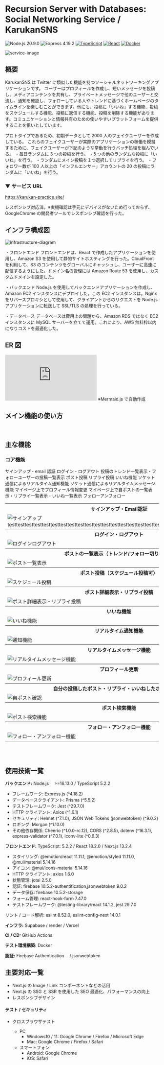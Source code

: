 # Recursion Server with Databases: Social Networking Service / KarukanSNS

![Node.js 20.9.0](https://img.shields.io/badge/Node.js-20.9.0-brightgreen)
![Express 4.19.2](https://img.shields.io/badge/express-4.19.2-brightgreen)
[![TypeScript](https://img.shields.io/badge/TypeScript-v4.9.3-007ACC?logo=TypeScript&logoColor=007ACC)](https://www.typescriptlang.org/docs/handbook/release-notes/typescript-5-0.html)
[![React](https://img.shields.io/badge/React-v18.2.0-61DAFB?logo=React&logoColor=61DAFB)](https://react.dev/blog/2022/03/29/react-v18#whats-new-in-react-18)
[![Docker](https://img.shields.io/badge/Docker-gray?logo=Docker&logoColor=2496ED)](https://www.docker.com)

![service-image](https://github.com/Karukan0814/Recursion-SocialNetworkingService_front/blob/main/public/assets/appImg.png)

## 概要

KarukanSNS は Twitter に類似した機能を持つソーシャルネットワーキングアプリケーションです。
ユーザーはプロフィールを作成し、短いメッセージを投稿し、メディアコンテンツを共有し、プライベートメッセージで他のユーザーと交流し、通知を確認し、フォローしている人やトレンドに基づくホームページのタイムラインを楽しむことができます。他にも、投稿に「いいね」する機能、投稿をスケジュールする機能、投稿に返信する機能、投稿を削除する機能があります。コミュニケーションと情報共有のための使いやすいプラットフォームを提供することを狙いとしています。

プロトタイプであるため、初期データとして 2000 人のフェイクユーザーを作成している。
これらのフェイクユーザーが実際のアプリケーションの稼働を模擬するために、フェイクユーザーが下記のような挙動を行うバッチ処理を組んでいる。
・毎日ランダムに 3 つの投稿を行う。
・5 つの他のランダムな投稿に「いいね」を行う。
・ランダムにメイン投稿を１つ選択してリプライを行う。
・フォロワー数が 100 人以上の「インフルエンサー」アカウントの 20 の投稿にランダムに「いいね」を行う。

### ▼ サービス URL

https://karukan-practice.site/

レスポンシブ対応済。※実機確認は手元にデバイスがないため行っておらず、GoogleChrome の開発者ツールでレスポンシブ確認を行った。

## インフラ構成図

![infrastructure-diagram](https://github.com/Karukan0814/Recursion-SocialNetworkingService_front/blob/main/infrastructure.drawio.png)

・フロントエンド
フロントエンドは、React で作成したアプリケーションを使用し、Amazon S3 を使用して静的サイトホスティングを行った。CloudFront を利用して、S3 のコンテンツをグローバルにキャッシュし、ユーザーに高速に配信するようにした。ドメイン名の管理には Amazon Route 53 を使用し、カスタムドメインを設定した。

・バックエンド
Node.js を使用してバックエンドアプリケーションを作成し、Amazon EC2 インスタンスにデプロイした。この EC2 インスタンスは。Nginx をリバースプロキシとして使用して、クライアントからのリクエストを Node.js アプリケーションに転送して SSL/TLS の処理を行っている。

・データベース
データベースは費用上の問題から、Amazon RDS ではなく EC2 インスタンスに MySQL サーバーを立てて運用。これにより、AWS 無料枠以内になりコストを最適化した。

## ER 図

![er-diagram](https://github.com/Karukan0814/SocialNetworkingService_back/blob/main/prisma/ERD.md)
※Mermaid.js で自動作成

## メイン機能の使い方

<br>

## 主な機能

### コア機能

サインアップ・email 認証
ログイン・ログアウト
投稿のトレンド一覧表示・フォローユーザーの投稿一覧表示
ポスト投稿
リプライ投稿
いいね機能
ソケット通信によるリアルタイム通知機能
ソケット通信によるリアルタイムメッセージ機能
マイページ上でプロフィール情報変更
マイページ上で自ポストの一覧表示・リプライ一覧表示・いいね一覧表示
フォローアンフォロー

<table>
  <tr>
     <th style="text-align: center">サインアップ・Email認証</th>
  </tr>
  <tr>
    <td><img src="https://github.com/Karukan0814/Recursion-SocialNetworkingService_front/blob/main/public/assets/SignUp.gif" alt="サインアップ" />testtesttesttesttesttesttesttesttesttesttesttesttesttesttesttesttesttesttesttesttesttesttesttesttesttest</td>

  </tr>
    <tr>
    <th style="text-align: center">ログイン・ログアウト</th>
  </tr>
  <tr>

  <td><img src="https://github.com/Karukan0814/Recursion-SocialNetworkingService_front/blob/main/public/assets/LoginLogout.gif" alt="ログインログアウト" /></td>
 
  </tr>
  <tr>
    <th style="text-align: center">ポストの一覧表示（トレンド/フォロー切り替え）</th>
  </tr>
  <tr>
      <td><img src="https://github.com/Karukan0814/Recursion-SocialNetworkingService_front/blob/main/public/assets/PostList.gif" alt="ポスト一覧表示" /></td>

  </tr>
    <tr>
     <th style="text-align: center">ポスト投稿（スケジュール投稿可）</th>
  </tr>
  <tr>
 
  <td><img src="https://github.com/Karukan0814/Recursion-SocialNetworkingService_front/blob/main/public/assets/postScheduled.gif" alt="スケジュール投稿" /></td>

  </tr>
  <tr>
    <th style="text-align: center">ポスト詳細表示・リプライ投稿</th>
  </tr>
  <tr>
      <td><img src="https://github.com/Karukan0814/Recursion-SocialNetworkingService_front/blob/main/public/assets/postDetailandReply.gif" alt="ポスト詳細表示・リプライ投稿" /></td>

  </tr>
    <tr>
     <th style="text-align: center">いいね機能</th>
  </tr>
  <tr>
    <td><img src="https://github.com/Karukan0814/Recursion-SocialNetworkingService_front/blob/main/public/assets/Like.gif" alt="いいね機能" /></td>

  </tr>

<tr>
    <th style="text-align: center">リアルタイム通知機能</th>
  </tr>
  <tr>
      <td><img src="https://github.com/Karukan0814/Recursion-SocialNetworkingService_front/blob/main/public/assets/Notification.gif" alt="通知機能" /></td>

  </tr>

<tr>
     <th style="text-align: center">リアルタイムメッセージ機能</th>
  </tr>
  <tr>
    
  <td><img src="https://github.com/Karukan0814/Recursion-SocialNetworkingService_front/blob/main/public/assets/Message.gif" alt="リアルタイムメッセージ機能" /></td>

  </tr>

<tr>
    <th style="text-align: center">プロフィール更新</th>
  </tr>
  <tr>
      <td><img src="https://github.com/Karukan0814/Recursion-SocialNetworkingService_front/blob/main/public/assets/UpdateProfile.gif" alt="プロフィール更新" /></td>

  </tr>
  
<tr>
     <th style="text-align: center">自分の投稿したポスト・リプライ・いいねしたポストの確認</th>
  </tr>
  <tr>
    <td><img src="https://github.com/Karukan0814/Recursion-SocialNetworkingService_front/blob/main/public/assets/MyPosts.gif" alt="自ポスト確認" /></td>

  </tr>
  <tr>
    <th style="text-align: center">ポスト検索機能</th>
  </tr>
  <tr>
      <td><img src="https://github.com/Karukan0814/Recursion-SocialNetworkingService_front/blob/main/public/assets/Search.gif" alt="ポスト検索機能" /></td>

  </tr>
    <tr>
    <th style="text-align: center">フォロー・アンフォロー機能</th>
  </tr>
  <tr>
      <td><img src="https://github.com/Karukan0814/Recursion-SocialNetworkingService_front/blob/main/public/assets/FollowUnfollow.gif" alt="フォロー・アンフォロー機能" /></td>

  </tr>
</table>

<br>

<br>

## 使用技術一覧

**バックエンド:** Node.js 　>=16.13.0 / TypeScript 5.2.2

- フレームワーク: Express.js (^4.18.2)
- データベースクライアント: Prisma (^5.5.2)
- テストフレームワーク: Jest (^29.7.0)
- HTTP クライアント: Axios (^1.6.1)
- セキュリティ: Helmet (^7.1.0), JSON Web Tokens (jsonwebtoken) (^9.0.2)
- ロギング: Morgan (^1.10.0)
- その他依存関係: Cheerio (^1.0.0-rc.12), CORS (^2.8.5), dotenv (^16.3.1), express-validator (^7.0.1), iconv-lite (^0.6.3)

**フロントエンド:** TypeScript: 5.2.2 / React 18.2.0 / Next.js 13.2.4

- スタイリング: @emotion/react 11.11.1, @emotion/styled 11.11.0, @mui/material 5.14.16
- アイコン: @mui/icons-material 5.14.16
- HTTP クライアント: axios 1.6.0
- 状態管理: jotai 2.5.0
- 認証: firebase 10.5.2-authentification,jsonwebtoken 9.0.2
- データ保存: firebase 10.5.2-storage
- フォーム管理: react-hook-form 7.47.0
- テストフレームワーク: @testing-library/react 14.1.2, jest 29.7.0

リント / コード解析: eslint 8.52.0, eslint-config-next 14.0.1

**インフラ:**
Supabase / render / Vercel

**CI / CD:** GitHub Actions

**テスト環境構築:** Docker

**認証:** Firebase Authentication 　/ jsonwebtoken

## 主要対応一覧

- Next.js の Image / Link コンポーネントなどの活用
- Next.js の SSG と SSR を使用した SEO 最適化、パフォーマンスの向上
- レスポンシブデザイン

#### テスト / セキュリティ

- クロスブラウザテスト

  - PC
    - Windows10 / 11: Google Chrome / Firefox / Microsoft Edge
    - Mac: Google Chrome / Firefox / Safari
  - スマートフォン
    - Android: Google Chrome
    - iOS: Safari
